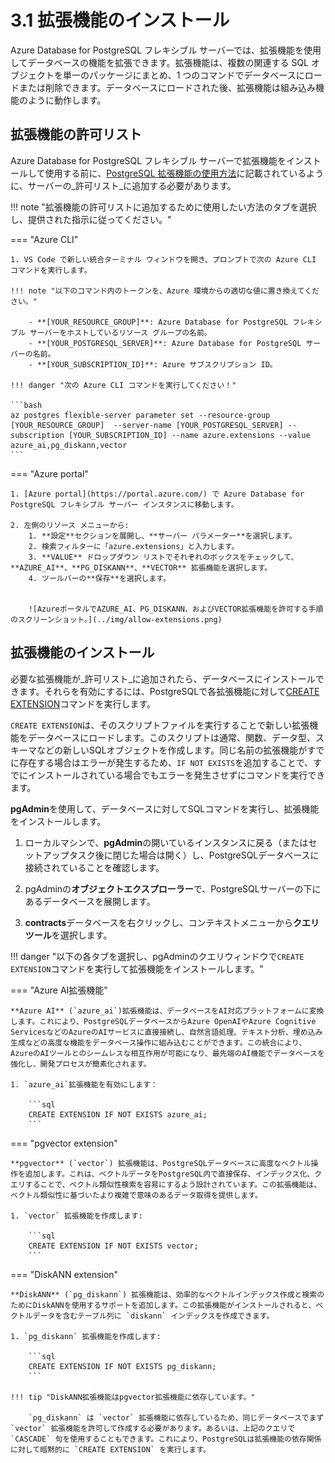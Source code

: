 # 3.1 拡張機能のインストール

Azure Database for PostgreSQL フレキシブル サーバーでは、拡張機能を使用してデータベースの機能を拡張できます。拡張機能は、複数の関連する SQL オブジェクトを単一のパッケージにまとめ、1 つのコマンドでデータベースにロードまたは削除できます。データベースにロードされた後、拡張機能は組み込み機能のように動作します。

## 拡張機能の許可リスト

Azure Database for PostgreSQL フレキシブル サーバーで拡張機能をインストールして使用する前に、[PostgreSQL 拡張機能の使用方法](https://learn.microsoft.com/azure/postgresql/extensions/how-to-allow-extensions)に記載されているように、サーバーの_許可リスト_に追加する必要があります。

!!! note "拡張機能の許可リストに追加するために使用したい方法のタブを選択し、提供された指示に従ってください。"

=== "Azure CLI"

    1. VS Code で新しい統合ターミナル ウィンドウを開き、プロンプトで次の Azure CLI コマンドを実行します。

    !!! note "以下のコマンド内のトークンを、Azure 環境からの適切な値に置き換えてください。"

        - **[YOUR_RESOURCE_GROUP]**: Azure Database for PostgreSQL フレキシブル サーバーをホストしているリソース グループの名前。
        - **[YOUR_POSTGRESQL_SERVER]**: Azure Database for PostgreSQL サーバーの名前。
        - **[YOUR_SUBSCRIPTION_ID]**: Azure サブスクリプション ID。

    !!! danger "次の Azure CLI コマンドを実行してください！"

    ```bash
    az postgres flexible-server parameter set --resource-group [YOUR_RESOURCE_GROUP]  --server-name [YOUR_POSTGRESQL_SERVER] --subscription [YOUR_SUBSCRIPTION_ID] --name azure.extensions --value azure_ai,pg_diskann,vector
    ```

=== "Azure portal"

    1. [Azure portal](https://portal.azure.com/) で Azure Database for PostgreSQL フレキシブル サーバー インスタンスに移動します。

    2. 左側のリソース メニューから:
        1. **設定**セクションを展開し、**サーバー パラメーター**を選択します。
        2. 検索フィルターに「azure.extensions」と入力します。
        3. **VALUE** ドロップダウン リストでそれぞれのボックスをチェックして、**AZURE_AI**、**PG_DISKANN**、**VECTOR** 拡張機能を選択します。
        4. ツールバーの**保存**を選択します。


        ![AzureポータルでAZURE_AI、PG_DISKANN、およびVECTOR拡張機能を許可する手順のスクリーンショット。](../img/allow-extensions.png)

## 拡張機能のインストール

必要な拡張機能が_許可リスト_に追加されたら、データベースにインストールできます。それらを有効にするには、PostgreSQLで各拡張機能に対して[CREATE EXTENSION](https://www.postgresql.org/docs/current/sql-createextension.html)コマンドを実行します。

`CREATE EXTENSION`は、そのスクリプトファイルを実行することで新しい拡張機能をデータベースにロードします。このスクリプトは通常、関数、データ型、スキーマなどの新しいSQLオブジェクトを作成します。同じ名前の拡張機能がすでに存在する場合はエラーが発生するため、`IF NOT EXISTS`を追加することで、すでにインストールされている場合でもエラーを発生させずにコマンドを実行できます。

**pgAdmin**を使用して、データベースに対してSQLコマンドを実行し、拡張機能をインストールします。

1. ローカルマシンで、**pgAdmin**の開いているインスタンスに戻る（またはセットアップタスク後に閉じた場合は開く）し、PostgreSQLデータベースに接続されていることを確認します。

2. pgAdminの**オブジェクトエクスプローラー**で、PostgreSQLサーバーの下にあるデータベースを展開します。

3. **contracts**データベースを右クリックし、コンテキストメニューから**クエリツール**を選択します。

!!! danger "以下の各タブを選択し、pgAdminのクエリウィンドウで`CREATE EXTENSION`コマンドを実行して拡張機能をインストールします。"

=== "Azure AI拡張機能"

    **Azure AI** (`azure_ai`)拡張機能は、データベースをAI対応プラットフォームに変換します。これにより、PostgreSQLデータベースからAzure OpenAIやAzure Cognitive ServicesなどのAzureのAIサービスに直接接続し、自然言語処理、テキスト分析、埋め込み生成などの高度な機能をデータベース操作に組み込むことができます。この統合により、AzureのAIツールとのシームレスな相互作用が可能になり、最先端のAI機能でデータベースを強化し、開発プロセスが簡素化されます。

    1. `azure_ai`拡張機能を有効にします：

        ```sql
        CREATE EXTENSION IF NOT EXISTS azure_ai;
        ```

=== "pgvector extension"

    **pgvector** (`vector`) 拡張機能は、PostgreSQLデータベースに高度なベクトル操作を追加します。これは、ベクトルデータをPostgreSQL内で直接保存、インデックス化、クエリすることで、ベクトル類似性検索を容易にするよう設計されています。この拡張機能は、ベクトル類似性に基づいたより複雑で意味のあるデータ取得を提供します。

    1. `vector` 拡張機能を作成します:

        ```sql
        CREATE EXTENSION IF NOT EXISTS vector;
        ```

=== "DiskANN extension"

    **DiskANN** (`pg_diskann`) 拡張機能は、効率的なベクトルインデックス作成と検索のためにDiskANNを使用するサポートを追加します。この拡張機能がインストールされると、ベクトルデータを含むテーブル列に `diskann` インデックスを作成できます。

    1. `pg_diskann` 拡張機能を作成します:

        ```sql
        CREATE EXTENSION IF NOT EXISTS pg_diskann;
        ```

    !!! tip "DiskANN拡張機能はpgvector拡張機能に依存しています。"

        `pg_diskann` は `vector` 拡張機能に依存しているため、同じデータベースでまず `vector` 拡張機能を許可して作成する必要があります。あるいは、上記のクエリで `CASCADE` 句を使用することもできます。これにより、PostgreSQLは拡張機能の依存関係に対して暗黙的に `CREATE EXTENSION` を実行します。
